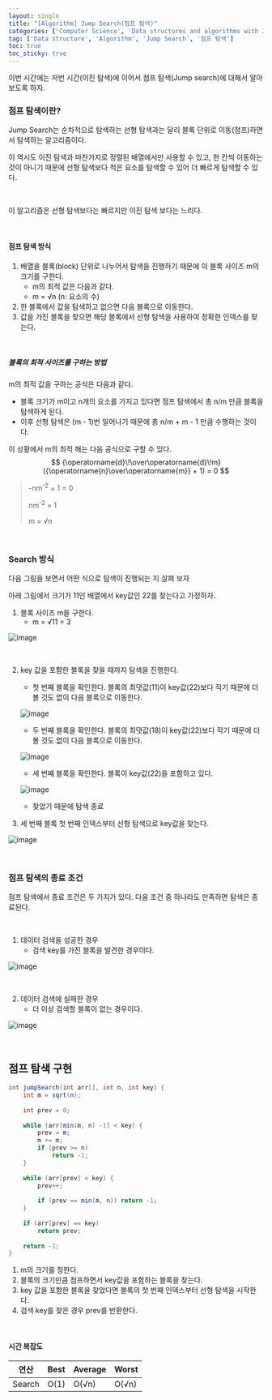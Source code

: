 ```yaml
---
layout: single
title: "[Algorithm] Jump Search(점프 탐색)"
categories: ['Computer Science', 'Data structures and algorithms with Java', 'Algorithm', 'BinarySearch']
tag: ['Data structure', 'Algorithm', 'Jump Search', '점프 탐색']
toc: true
toc_sticky: true
---
```




이번 시간에는 저번 시간(이진 탐색)에 이어서 점프 탐색(Jump search)에 대해서 알아보도록 하자.



### 점프 탐색이란?

Jump Search는 순차적으로 탐색하는 선형 탐색과는 달리 블록 단위로 이동(점프)하면서 탐색하는 알고리즘이다.

이 역시도 이진 탐색과 마찬가지로 정렬된 배열에서만 사용할 수 있고, 한 칸씩 이동하는 것이 아니기 때문에 선형 탐색보다 적은 요소를 탐색할 수 있어 더 빠르게 탐색할 수 있다.

<br>

이 알고리즘은 선형 탐색보다는 빠르지만 이진 탐색 보다는 느리다.

<br>

#### 점프 탐색 방식

1. 배열을 블록(block) 단위로 나누어서 탐색을 진행하기 때문에 이 블록 사이즈 m의 크기를 구한다.
   - m의 최적 값은 다음과 같다. 
   - m = √n (n: 요소의 수)
2. 한 블록에서 값을 탐색하고 없으면 다음 블록으로 이동한다.
3. 값을 가진 블록을 찾으면 해당 블록에서 선형 탐색을 사용하여 정확한 인덱스를 찾는다.

<br>

##### 블록의 최적 사이즈를 구하는 방법

m의 최적 값을 구하는 공식은 다음과 같다.

- 블록 크기가 m이고 n개의 요소를 가지고 있다면 점프 탐색에서 총 n/m 만큼 블록을 탐색하게 된다.
- 이후 선형 탐색은 (m - 1)번 일어나기 때문에 총 n/m + m - 1 만큼 수행하는 것이다.

이 상황에서 m의 최적 해는 다음 공식으로 구할 수 있다.
$$
{\operatorname{d}\!\over\operatorname{d}\!m}({\operatorname{n}\over\operatorname{m}} + 1) = 0
$$

> -nm<sup>-2</sup> + 1 = 0 
>
> nm<sup>-2</sup> = 1
>
> m =  √n

<br>

### Search 방식

다음 그림을 보면서 어떤 식으로 탐색이 진행되는 지 살펴 보자

아래 그림에서 크기가 11인 배열에서 key값인 22를 찾는다고 가정하자.

1. 블록 사이즈 m을 구한다.
   - m = √11 = 3 

![image](https://user-images.githubusercontent.com/79521972/155670545-eebb009a-17ac-4777-8700-ebbf94c98ee4.png)

<br>

2. key 값을 포함한 블록을 찾을 때까지 탐색을 진행한다.

   - 첫 번째 블록을 확인한다. 블록의 최댓값(11)이 key값(22)보다 작기 때문에 더 볼 것도 없이 다음 블록으로 이동한다.

   ![image](https://user-images.githubusercontent.com/79521972/155671140-5581bc0f-d182-402d-b7c8-2e756476ab2d.png)

   - 두 번째 블록을 확인한다. 블록의 최댓값(18)이 key값(22)보다 작기 때문에 더 볼 것도 없이 다음 블록으로 이동한다.

   ![image](https://user-images.githubusercontent.com/79521972/155671268-d9dda9fd-b211-495f-836c-b5a046914e6f.png)

   - 세 번째 블록을 확인한다. 블록이 key값(22)을 포함하고 있다. 

   ![image](https://user-images.githubusercontent.com/79521972/155671376-dfd03e37-eee3-475d-8829-2abb348c9807.png)

   - 찾았기 때문에 탐색 종료

   

3. 세 번째 블록 첫 번째 인덱스부터 선형 탐색으로 key값을 찾는다.

![image](https://user-images.githubusercontent.com/79521972/155671538-7594e6a6-3a21-4f33-a6d9-8e8f476d3642.png)

<br>

### 점프 탐색의 종료 조건

점프 탐색에서 종료 조건은 두 가지가 있다. 다음 조건 중 하나라도 만족하면 탐색은 종료된다.

<br>

1. 데이터 검색을 성공한 경우
   - 검색 key를 가진 블록을 발견한 경우이다.

![image](https://user-images.githubusercontent.com/79521972/155671538-7594e6a6-3a21-4f33-a6d9-8e8f476d3642.png)

<br>

2. 데이터 검색에 실패한 경우
   - 더 이상 검색할 블록이 없는 경우이다.

![image](https://user-images.githubusercontent.com/79521972/155671854-d11019f9-40c3-46ac-a80b-9a998f479044.png)



<br>

## 점프 탐색 구현

```java
int jumpSearch(int arr[], int n, int key) {
    int m = sqrt(n);
    
    int prev = 0;
    
    while (arr[min(m, n) -1] < key) {
        prev = m;
        m += m;
        if (prev >= n) 
            return -1;
    }
    
    while (arr[prev] < key) {
        prev++;
        
        if (prev == min(m, n)) return -1;
    }
    
    if (arr[prev] == key) 
        return prev;
    
    return -1;
}
```

1. m의 크기를 정한다.
2. 블록의 크기만큼 점프하면서 key값을 포함하는 블록을 찾는다.
3. key 값을 포함한 블록을 찾았다면 블록의 첫 번째 인덱스부터 선형 탐색을 시작한다.
4. 검색 key를 찾은 경우 prev를 반환한다.

<br>

#### 시간 복잡도

| 연산   | Best | Average | Worst |
| ------ | ---- | ------- | ----- |
| Search | O(1) | O(√n)   | O(√n) |

<br>